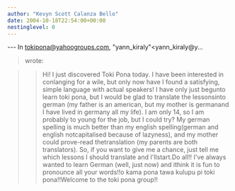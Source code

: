 ```yaml
---
author: "Kevyn Scott Calanza Bello"
date: 2004-10-18T22:54:00+00:00
nestinglevel: 0
---
```

\---
 In [tokipona@yahoogroups.com](mailto://tokipona@yahoogroups.com), "yann\_kiraly"<yann\_kiraly@y...
> wrote:

>> Hi! I just discovered Toki Pona today. I have been interested in
> conlanging for a wile, but only now have I found a satisfying,
> simple language with actual speakers! I have only just begunto
> learn toki pona, but I would be glad to translate the lessonsinto
> german (my father is an american, but my mother is germanand I have
> lived in germany all my life). I am only 14, so I am probably to
> young for the job, but I could try? My german spelling is much
> better than my english spelling(german and english notcapitalised
> because of lazyness), and my mother could prove-read thetranslation
> (my parents are both translators). So, if you want to give me a
> chance, just tell me which lessons I should translate and I'llstart.Do all!! I've always wanted to learn German (well, just now) and ithink it is fun to pronounce all your words!!o kama pona tawa kulupu pi toki pona!!Welcome to the toki pona group!!